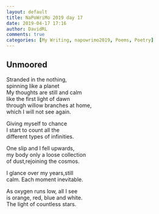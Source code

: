 ```yaml
---  
layout: default  
title: NaPoWriMo 2019 day 17  
date: 2019-04-17 17:16  
author: DavidRL  
comments: true  
categories: [My Writing, napowrimo2019, Poems, Poetry]  
---  
```

<!-- wp:heading -->  
<h2>Unmoored<br /></h2>  
<!-- /wp:heading -->  
  
<!-- wp:paragraph -->  
<p>Stranded in the nothing,<br />  
spinning like a planet<br />  
My thoughts are still and calm<br />  
like the first light of dawn<br />  
through willow branches at home,<br />  
which I will not see again.</p>  
<!-- /wp:paragraph -->  
  
<!-- wp:paragraph -->  
<p>Giving myself to chance<br />  
I start to count all the<br />  
different types of infinities.</p>  
<!-- /wp:paragraph -->  
  
<!-- wp:paragraph -->  
<p>One slip and I fell upwards,<br />  
my body only a loose collection<br />  
of dust,rejoining the cosmos.</p>  
<!-- /wp:paragraph -->  
  
<!-- wp:paragraph -->  
<p>I glance over my years,still <br />  
calm. Each moment inevitable.</p>  
<!-- /wp:paragraph -->  
  
<!-- wp:paragraph -->  
<p>As oxygen runs low, all I see<br />  
is orange, red, blue and white.<br />  
The light of countless stars.</p>  
<!-- /wp:paragraph -->  
  
